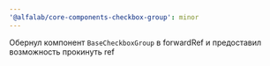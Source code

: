 ```yaml
---
'@alfalab/core-components-checkbox-group': minor
---
```


Обернул компонент `BaseCheckboxGroup` в forwardRef и предоставил возможность прокинуть ref
